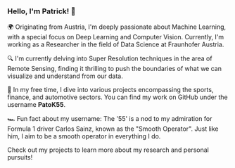 ### Hello, I'm Patrick! 👋

🌍 Originating from Austria, I'm deeply passionate about Machine Learning, with a special focus on Deep Learning and Computer Vision. Currently, I'm working as a Researcher in the field of Data Science at Fraunhofer Austria.

🔍 I'm currently delving into Super Resolution techniques in the area of Remote Sensing, finding it thrilling to push the boundaries of what we can visualize and understand from our data.

🚀 In my free time, I dive into various projects encompassing the sports, finance, and automotive sectors. You can find my work on GitHub under the username **PatoK55**.

🏎️ Fun fact about my username: The '55' is a nod to my admiration for Formula 1 driver Carlos Sainz, known as the "Smooth Operator". Just like him, I aim to be a smooth operator in everything I do.

Check out my projects to learn more about my research and personal pursuits!


<!---
PatoK55/PatoK55 is a ✨ special ✨ repository because its `README.md` (this file) appears on your GitHub profile.
You can click the Preview link to take a look at your changes.
--->

